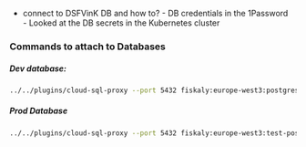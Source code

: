 
- connect to DSFVinK DB and how to? 
		- DB credentials in the 1Password  
		- Looked at the DB secrets in the Kubernetes cluster 

### Commands to attach to Databases

##### Dev database: 
```bash
../../plugins/cloud-sql-proxy --port 5432 fiskaly:europe-west3:postgres-dev-3-replica --credentials-file ./postgres/sign-de-v1.json
```

##### Prod Database
```bash
../../plugins/cloud-sql-proxy --port 5432 fiskaly:europe-west3:test-postgres-1 --credentials-file ./postgres/sign-de-v1.json
```
